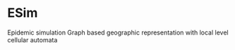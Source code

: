 # ESim
Epidemic simulation
Graph based geographic representation with local level cellular automata

